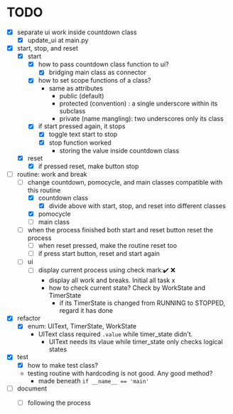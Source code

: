 # TODO
- [x] separate ui work inside countdown class
  - [x] update_ui at main.py
- [x] start, stop, and reset
  - [x] start
    -[x] how to pass countdown class function to ui?
      - [x] bridging main class as connector
    - [x] how to set scope functions of a class?
      - same as attributes
        - public (default)
        - protected (convention) : a single underscore within its subclass
        - private (name mangling): two underscores only its class
    - [x] if start pressed again, it stops
      - [x] toggle text start to stop
      - [x] stop function worked
        - storing the value inside countdown class  
  - [x] reset
    - [x] if pressed reset, make button stop
- [ ] routine: work and break
  - [ ] change countdown, pomocycle, and main classes compatible with this routine
    - [x] countdown class
      - [x] divide above with start, stop, and reset into different classes
    - [x] pomocycle      
    - [ ] main class
  - [ ] when the process finished both start and reset button reset the process
    - [ ] when reset pressed, make the routine reset too
    - [ ] if press start button, reset and start again
  - [ ] ui
    - [ ] display current process using check mark:✔️ ❌
      - display all work and breaks. Initial all task x
      - how to check current state? Check by WorkState and TimerState 
        - if its TimerState is changed from RUNNING to STOPPED, regard it has done
        
- [x] refactor
  - [x] enum: UIText, TimerState, WorkState
    - UIText class required `.value` while timer_state didn't. 
      - UIText needs its vlaue while timer_state only checks logical states
- [x] test
  - [x] how to make test class?
  - testing routine with hardcoding is not good. Any good method?
    - made beneath `if __name__ == 'main'`
- [ ] document
  - [ ] following the process
    

